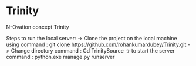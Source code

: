 # Trinity
N-Ovation concept Trinity 

Steps to run the local server:
-> Clone the project on the local machine using command : git clone https://github.com/rohankumardubey/Trinity.git 
-> Change directory command : Cd TrinitySource
-> to start the server command : python.exe manage.py runserver
